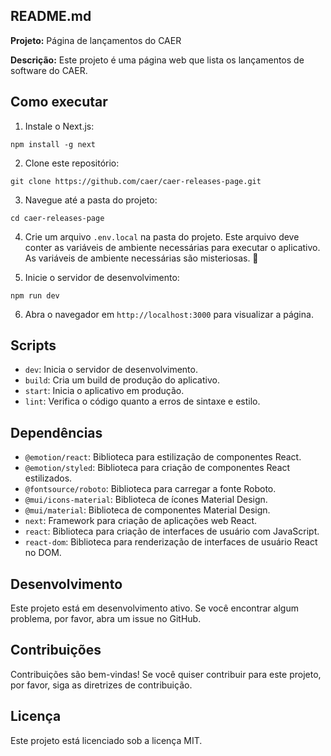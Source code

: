 ## README.md

**Projeto:** Página de lançamentos do CAER

**Descrição:** Este projeto é uma página web que lista os lançamentos de software do CAER.

## Como executar

1. Instale o Next.js:

```
npm install -g next
```

2. Clone este repositório:

```
git clone https://github.com/caer/caer-releases-page.git
```

3. Navegue até a pasta do projeto:

```
cd caer-releases-page
```

4. Crie um arquivo `.env.local` na pasta do projeto. Este arquivo deve conter as variáveis de ambiente necessárias para executar o aplicativo. As variáveis de ambiente necessárias são misteriosas. 🤫

5. Inicie o servidor de desenvolvimento:

```
npm run dev
```

6. Abra o navegador em `http://localhost:3000` para visualizar a página.

## Scripts

- `dev`: Inicia o servidor de desenvolvimento.
- `build`: Cria um build de produção do aplicativo.
- `start`: Inicia o aplicativo em produção.
- `lint`: Verifica o código quanto a erros de sintaxe e estilo.

## Dependências

- `@emotion/react`: Biblioteca para estilização de componentes React.
- `@emotion/styled`: Biblioteca para criação de componentes React estilizados.
- `@fontsource/roboto`: Biblioteca para carregar a fonte Roboto.
- `@mui/icons-material`: Biblioteca de ícones Material Design.
- `@mui/material`: Biblioteca de componentes Material Design.
- `next`: Framework para criação de aplicações web React.
- `react`: Biblioteca para criação de interfaces de usuário com JavaScript.
- `react-dom`: Biblioteca para renderização de interfaces de usuário React no DOM.

## Desenvolvimento

Este projeto está em desenvolvimento ativo. Se você encontrar algum problema, por favor, abra um issue no GitHub.

## Contribuições

Contribuições são bem-vindas! Se você quiser contribuir para este projeto, por favor, siga as diretrizes de contribuição.

## Licença

Este projeto está licenciado sob a licença MIT.
